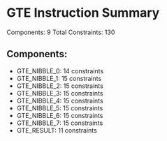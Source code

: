 # GTE Instruction Summary

Components: 9
Total Constraints: 130

## Components:
- GTE_NIBBLE_0: 14 constraints
- GTE_NIBBLE_1: 15 constraints
- GTE_NIBBLE_2: 15 constraints
- GTE_NIBBLE_3: 15 constraints
- GTE_NIBBLE_4: 15 constraints
- GTE_NIBBLE_5: 15 constraints
- GTE_NIBBLE_6: 15 constraints
- GTE_NIBBLE_7: 15 constraints
- GTE_RESULT: 11 constraints
